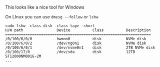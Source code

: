 This looks like a nice tool for Windows

On LInux you can use `dmesg --follow` or `lshw`

    sudo lshw -class disk -class tape -short
    H/W path               Device          Class          Description
    =================================================================
    /0/100/6/0/0           hwmon0          disk           NVMe disk
    /0/100/6/0/2           /dev/ng0n1      disk           NVMe disk
    /0/100/6/0/1           /dev/nvme0n1    disk           2TB NVMe disk
    /0/100/17/0            /dev/sda        disk           12TB ST12000NM001G-2M
    ...
